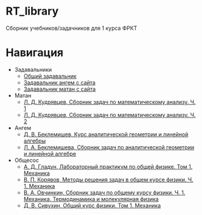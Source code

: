 # RT_library
Сборник учебников/задачников для 1 курса ФРКТ
# Навигация
* Задавальники
  * [Общий задавальник](https://github.com/IBIBENDUM/RT_library/blob/main/zadavalniki/zadavalnik.pdf)
  * [Задавальник ангем с сайта](https://github.com/IBIBENDUM/RT_library/blob/main/zadavalniki/angem_zadavalnik_iz_sayta.pdf)
  * [Задавальник матан с сайта](https://github.com/IBIBENDUM/RT_library/blob/main/zadavalniki/matan_zadavalnik_iz_sayta.pdf)
* Матан
  * [Л. Д. Кудрявцев, Сборник задач по математическому анализу. Ч. 1](https://github.com/IBIBENDUM/RT_library/blob/main/matan/matan_kudryavhev_zadachnik_p1.pdf)
  * [Л. Д. Кудрявцев, Сборник задач по математическому анализу. Ч. 2](https://github.com/IBIBENDUM/RT_library/blob/main/matan/matan_kudryavhev_zadachnik_p2.pdf)
* Ангем
  * [Д. В. Беклемишев, Курс аналитической геометрии и линейной алгебры](https://github.com/IBIBENDUM/RT_library/blob/main/angem/angem_beklemishev_uchebnik.pdf)
  * [Л. А. Беклемишева, Сборник задач по аналитической геометрии и линейной алгебре](https://github.com/IBIBENDUM/RT_library/blob/main/angem/angem_beklemishev_zadachnik.pdf) 
* Общесос
  * [А. Д. Гладун, Лабораторный практикум по общей физике. Том 1. Механика](https://github.com/IBIBENDUM/RT_library/blob/main/obshesos/laba_gladun.pdf)
  * [В. П. Корявов, Методы решения задач в общем курсе физики. Ч. 1. Механика](https://github.com/IBIBENDUM/RT_library/blob/main/obshesos/obshesos_koryavov_p1.pdf)
  * [В. А. Овчинкин, Сборник задач по общему курсу физики. Ч. 1. Механика, Термодинамика и молекулярная физика](https://github.com/IBIBENDUM/RT_library/blob/main/obshesos/obshesos_ovchinkin_zadachnik.pdf)
  * [Д. В. Сивухин, Общий курс физики. Том 1. Механика](https://github.com/IBIBENDUM/RT_library/blob/main/obshesos/oshesos_sivuhin_uchebnik_p1.pdf)
